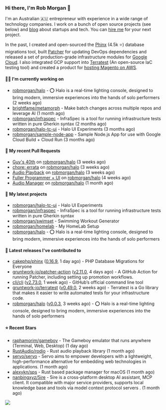 ### Hi there, I'm Rob Morgan 👋

I'm an Australian 🇦🇺 entrepreneur with experience in a wide range of technology companies. I work on a bunch of
open source projects (see below) and [blog](https://robmorgan.id.au/) about startups and tech. You can [hire me](https://robmorgan.id.au/work-with-me/)
for your next project.

In the past, I created and open-sourced the [Phinx](https://github.com/cakephp/phinx) (4.5k ⭐️) database migrations tool, built [Patcher](https://blog.gruntwork.io/introducing-patcher-a-new-tool-for-keeping-infrastructure-code-up-to-date-e65b0c203b6b)
for updating DevOps dependencies and released a set of production-grade infrastructure modules for [Google Cloud](https://cloud.google.com/blog/products/devops-sre/deploying-a-production-grade-helm-release-on-gke-with-terraform).
I also integrated GCP support into [Terratest](https://github.com/gruntwork-io/terratest) (An open-source IaC testing tool) and created a product for [hosting Magento on AWS](https://github.com/magecloudkit/magecloudkit).

#### 👨‍💻 I'm currently working on

- [robmorgan/halo](https://github.com/robmorgan/halo) - ⭕️ Halo is a real-time lighting console, designed to bring modern, immersive experiences into the hands of solo performers (2 weeks ago)
- [brightfame/metamorph](https://github.com/brightfame/metamorph) - Make batch changes across multiple repos and leverage AI (1 month ago)
- [robmorgan/infraspec](https://github.com/robmorgan/infraspec) - InfraSpec is a tool for running infrastructure tests written in pure Gherkin syntax (2 months ago)
- [robmorgan/halo-tc-ui](https://github.com/robmorgan/halo-tc-ui) - Halo UI Experiments (3 months ago)
- [robmorgan/sample-node-app](https://github.com/robmorgan/sample-node-app) - Sample Node.js App for use with Google Cloud Build &#43; Cloud Run (3 months ago)

#### 🔨 My recent Pull Requests

- [Guy&#39;s 40th](https://github.com/robmorgan/halo/pull/26) on [robmorgan/halo](https://github.com/robmorgan/halo) (3 weeks ago)
- [chore: errata](https://github.com/robmorgan/halo/pull/25) on [robmorgan/halo](https://github.com/robmorgan/halo) (3 weeks ago)
- [Audio Playback](https://github.com/robmorgan/halo/pull/24) on [robmorgan/halo](https://github.com/robmorgan/halo) (3 weeks ago)
- [Fuller Programmer &#43; UI](https://github.com/robmorgan/halo/pull/22) on [robmorgan/halo](https://github.com/robmorgan/halo) (4 weeks ago)
- [Audio Manager](https://github.com/robmorgan/halo/pull/21) on [robmorgan/halo](https://github.com/robmorgan/halo) (1 month ago)

#### 🌱 My latest projects

- [robmorgan/halo-tc-ui](https://github.com/robmorgan/halo-tc-ui) - Halo UI Experiments
- [robmorgan/infraspec](https://github.com/robmorgan/infraspec) - InfraSpec is a tool for running infrastructure tests written in pure Gherkin syntax
- [robmorgan/swimset](https://github.com/robmorgan/swimset) - Swimming Workout Generator
- [robmorgan/homelab](https://github.com/robmorgan/homelab) - My HomeLab Setup
- [robmorgan/halo](https://github.com/robmorgan/halo) - ⭕️ Halo is a real-time lighting console, designed to bring modern, immersive experiences into the hands of solo performers

#### 🚀 Latest releases I've contributed to

- [cakephp/phinx](https://github.com/cakephp/phinx) ([0.16.9](https://github.com/cakephp/phinx/releases/tag/0.16.9), 1 day ago) - PHP Database Migrations for Everyone
- [gruntwork-io/patcher-action](https://github.com/gruntwork-io/patcher-action) ([v2.11.0](https://github.com/gruntwork-io/patcher-action/releases/tag/v2.11.0), 4 days ago) - A GitHub Action for running Patcher, including setting up promotion workflows.
- [cli/cli](https://github.com/cli/cli) ([v2.73.0](https://github.com/cli/cli/releases/tag/v2.73.0), 1 week ago) - GitHub’s official command line tool
- [gruntwork-io/terratest](https://github.com/gruntwork-io/terratest) ([v0.49.0](https://github.com/gruntwork-io/terratest/releases/tag/v0.49.0), 2 weeks ago) -  Terratest is a Go library that makes it easier to write automated tests for your infrastructure code.
- [robmorgan/halo](https://github.com/robmorgan/halo) ([v0.0.3](https://github.com/robmorgan/halo/releases/tag/v0.0.3), 3 weeks ago) - ⭕️ Halo is a real-time lighting console, designed to bring modern, immersive experiences into the hands of solo performers

#### ⭐ Recent Stars

- [raphamorim/gameboy](https://github.com/raphamorim/gameboy) - The Gameboy emulator that runs anywhere (Terminal, Web, Desktop) (1 day ago)
- [RustAudio/rodio](https://github.com/RustAudio/rodio) - Rust audio playback library (1 month ago)
- [servo/servo](https://github.com/servo/servo) - Servo aims to empower developers with a lightweight, high-performance alternative for embedding web technologies in applications. (1 month ago)
- [alexykn/sps](https://github.com/alexykn/sps) - Rust based package manager for macOS (1 month ago)
- [nanbingxyz/5ire](https://github.com/nanbingxyz/5ire) - 5ire is a cross-platform desktop AI assistant, MCP client. It compatible with major service providers,  supports local knowledge base and  tools via model context protocol servers . (1 month ago)

![](https://github-readme-stats.vercel.app/api?username=robmorgan&theme=vision-friendly-dark&hide_border=false&include_all_commits=true&count_private=true)
